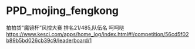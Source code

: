 # PPD_mojing_fengkong
拍拍贷"魔镜杯”风控大赛
排名21/485,队伍名 呵呵哒
https://www.kesci.com/apps/home_log/index.html#!/competition/56cd5f02b89b5bd026cb39c9/leaderboard/1
